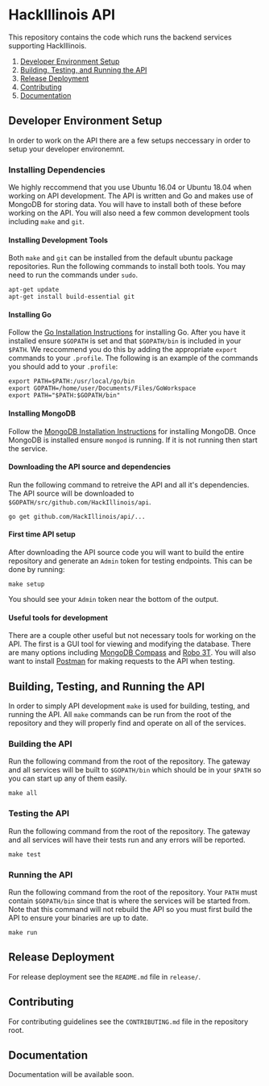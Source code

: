 # HackIllinois API
This repository contains the code which runs the backend services supporting HackIllinois.

1. [Developer Environment Setup](#developer-environment-setup)
2. [Building, Testing, and Running the API](#building-testing-and-running-the-api)
3. [Release Deployment](#release-deployment)
4. [Contributing](#contributing)
5. [Documentation](#documentation)

## Developer Environment Setup
In order to work on the API there are a few setups neccessary in order to setup your developer environemnt.

### Installing Dependencies
We highly reccommend that you use Ubuntu 16.04 or Ubuntu 18.04 when working on API development. The API is written and Go and makes use of MongoDB for storing data. You will have to install both of these before working on the API. You will also need a few common development tools including `make` and `git`.

#### Installing Development Tools
Both `make` and `git` can be installed from the default ubuntu package repositories. Run the following commands to install both tools. You may need to run the commands under `sudo`.
```
apt-get update
apt-get install build-essential git
```

#### Installing Go
Follow the [Go Installation Instructions](https://golang.org/doc/install#install) for installing Go. After you have it installed ensure `$GOPATH` is set and that `$GOPATH/bin` is included in your `$PATH`. We reccommend you do this by adding the appropriate `export` commands to your `.profile`. The following is an example of the commands you should add to your `.profile`:
```
export PATH=$PATH:/usr/local/go/bin
export GOPATH=/home/user/Documents/Files/GoWorkspace
export PATH="$PATH:$GOPATH/bin"
```

#### Installing MongoDB
Follow the [MongoDB Installation Instructions](https://docs.mongodb.com/manual/installation/#mongodb-community-edition) for installing MongoDB. Once MongoDB is installed ensure `mongod` is running. If it is not running then start the service.

#### Downloading the API source and dependencies
Run the following command to retreive the API and all it's dependencies. The API source will be downloaded to `$GOPATH/src/github.com/HackIllinois/api`.
```
go get github.com/HackIllinois/api/...
```

#### First time API setup
After downloading the API source code you will want to build the entire repository and generate an `Admin` token for testing endpoints. This can be done by running:
```
make setup
```
You should see your `Admin` token near the bottom of the output.

#### Useful tools for development
There are a couple other useful but not necessary tools for working on the API. The first is a GUI tool for viewing and modifying the database. There are many options including [MongoDB Compass](https://www.mongodb.com/products/compass) and [Robo 3T](https://robomongo.org/). You will also want to install [Postman](https://www.getpostman.com/) for making requests to the API when testing.

## Building, Testing, and Running the API
In order to simply API development `make` is used for building, testing, and running the API. All `make` commands can be run from the root of the repository and they will properly find and operate on all of the services.

### Building the API
Run the following command from the root of the repository. The gateway and all services will be built to `$GOPATH/bin` which should be in your `$PATH` so you can start up any of them easily.
```
make all
```

### Testing the API
Run the following command from the root of the repository. The gateway and all services will have their tests run and any errors will be reported.
```
make test
```

### Running the API
Run the following command from the root of the repository. Your `PATH` must contain `$GOPATH/bin` since that is where the services will be started from. Note that this command will not rebuild the API so you must first build the API to ensure your binaries are up to date.
```
make run
```

## Release Deployment
For release deployment see the `README.md` file in `release/`.

## Contributing
For contributing guidelines see the `CONTRIBUTING.md` file in the repository root.

## Documentation
Documentation will be available soon.
